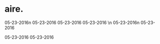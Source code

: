 # aire.

05-23-2016n
05-23-2016
05-23-2016
05-23-2016
\n
05-23-2016n
05-23-2016

05-23-2016
05-23-2016
